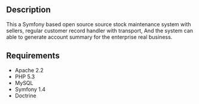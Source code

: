 ## **Description** ##

This a Symfony based open source source stock maintenance system with sellers, regular customer record handler with transport, And the system can able to generate account summary for the enterprise real business.

## **Requirements** ##
  * Apache 2.2
  * PHP 5.3
  * MySQL
  * Symfony 1.4
  * Doctrine


